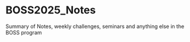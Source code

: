 # BOSS2025_Notes
Summary of Notes, weekly challenges, seminars and anything else in the BOSS program

